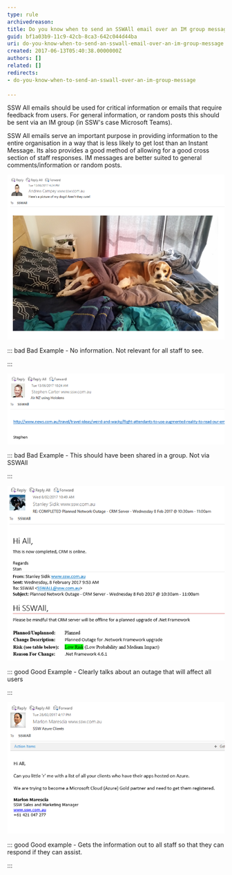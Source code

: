 ```yaml
---
type: rule
archivedreason: 
title: Do you know when to send an SSWAll email over an IM group message?
guid: bf1a03b9-11c9-42cb-8ca3-642c044d44ba
uri: do-you-know-when-to-send-an-sswall-email-over-an-im-group-message
created: 2017-06-13T05:40:38.0000000Z
authors: []
related: []
redirects:
- do-you-know-when-to-send-an-sswall-over-an-im-group-message

---
```


SSW All emails should be used for critical information or emails that require feedback from users.  For general information, or random posts this should be sent via an IM group (in SSW's case Microsoft Teams).



<!--endintro-->

SSW All emails serve an important purpose in providing information to the entire organisation in a way that is less likely to get lost than an Instant Message.  Its also provides a good method of allowing for a good cross section of staff responses.  IM messages are better suited to general comments/information or random posts.

![](bad1.png)


::: bad
Bad Example - No information. Not relevant for all staff to see.

:::





![](bad2.png)


::: bad
Bad Example - This should have been shared in a group. Not via SSWAll

:::



![](good1.png)


::: good
Good Example - Clearly talks about an outage that will affect all users

:::



![](good2.png)


::: good
Good example - Gets the information out to all staff so that they can respond if they can assist.

:::
